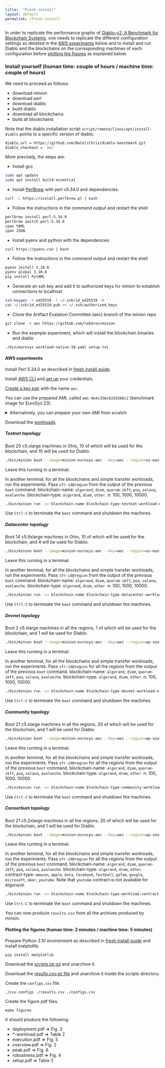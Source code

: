 ```yaml
---
title:  "Fresh install"
layout: default
permalink: /fresh-install
---
```


In order to replicate the performance graphs of [Diablo-v2: A Benchmark for Blockchain Systems](https://infoscience.epfl.ch/record/294268?ln=en),
one needs to replicate the different configuration settings as detailed in the [AWS experiments](#aws-experiments) below and to install and run Diablo and the blockchains on the corresponding machines of each configuration before [plotting the figures](#plotting-the-figures-human-time-2-minutes--machine-time-5-minutes) as explained below.

### Install yourself (human time: couple of hours / machine time: couple of hours)

We need to proceed as follows:
 * download minion
 * download perl
 * download diablo
 * build diablo
 * download all blockchains
 * build all blockchains

Note that the diablo installation script ```script/remote/linux/apt/install-diablo```
points to a specific version of diablo:
```bash
diablo_url = https://github.com/NatoliChris/diablo-benchmark.git
diablo_checkout = 'aec'
```

More precisely, the steps are:

 * Install gcc
```bash
sudo apt update
sudo apt install build-essential
```
 * Install [PerlBrew](https://perlbrew.pl/) with perl v5.34.0 and dependencies:
```bash
curl -L https://install.perlbrew.pl | bash
```
   - Follow the instructions in the command output and restart the shell
```bash
perlbrew install perl-5.34.0
perlbrew switch perl-5.34.0
cpan YAML
cpan JSON
```
 * Install pyenv and python with the dependencies
```bash
curl https://pyenv.run | bash
```
 * Follow the instructions in the command output and restart the shell
```bash
pyenv install 3.10.6
pyenv global 3.10.6
pip install PyYAML
```
 * Generate an ssh key and add it to authorized keys for minion to establish connections to localhost
```bash
ssh-keygen -t ed25519 -f ~/.ssh/id_ed25519 -N ''
cat ~/.ssh/id_ed25519.pub >> ~/.ssh/authorized_keys
```
 * Clone the Artifact Evalation Committee (aec) branch of the minion repo
```bash
git clone -b aec https://github.com/lebdron/minion
```
 * Run the example experiment, which will install the blockchain binaries and diablo
```bash
./bin/eurosys workload-native-10.yaml setup.txt
```


#### AWS experiments

Install Perl 5.34.0 as described in [fresh install guide](fresh-install).

Install [AWS CLI](https://docs.aws.amazon.com/cli/latest/userguide/getting-started-install.html) and [set up](https://docs.aws.amazon.com/cli/latest/userguide/getting-started-quickstart.html) your credentials.

[Create a key pair](https://docs.aws.amazon.com/cli/latest/userguide/cli-services-ec2-keypairs.html) with the name ```aec```.

You can use the prepared AMI, called ```ami-0e4c356c633d368c2``` (benchmark image for EuroSys'23).

<details><summary>Alternatively, you can prepare your own AMI from scratch</summary>
<p>

Prepare the image with all the required software, including the blockchain binaries.
```bash
./bin/minion prepare --base='*ubuntu*20.04*amd64*server*' --key=aec --name=minion-eurosys-aec --region=ap-south-1 --region=af-south-1 --region=eu-south-1 --region=eu-north-1 --region=us-east-2 --region=ap-northeast-1 --region=sa-east-1 --region=ap-southeast-2 --region=me-south-1 --region=us-west-2 --resize=72 --install-region=eu-south-1 --size=1 --security-group=default --type=c5.9xlarge --verbose
```

</p>
</details>

Download the [workloads](https://nextcloud.in.tum.de/index.php/s/DzBg4dzNHwfjeRd).

##### Testnet topology

Boot 20 c5.xlarge machines in Ohio, 10 of which will be used for the blockchain, and 10 will be used for Diablo.
```bash
./bin/minion boot --image=minion-eurosys-aec --key=aec --region=us-east-2 --size=20 --security-group=default --type=c5.xlarge -vv
```
Leave this running in a terminal.

In another terminal, for all the blockchains and simple transfer workloads, run the experiments. Pass ```sfr-id@region``` from the output of the previous ```boot``` command.
blockchain-name: ```algorand```, ```diem```, ```quorum-ibft```, ```poa```, ```solana```, ```avalanche```.
blockchain-type: ```algorand```, ```diem```, ```other```.
n: 100, 1000, 10000.
```bash
./bin/minion run -vv blockchain-name blockchain-type-testnet-workload-n.yaml sfr-id@region
```

Use ```Ctrl-C``` to terminate the ```boot``` command and shutdown the machines.

##### Datacenter topology

Boot 14 c5.9xlarge machines in Ohio, 10 of which will be used for the blockchain, and 4 will be used for Diablo.
```bash
./bin/minion boot --image=minion-eurosys-aec --key=aec --region=us-east-2 --size=14 --security-group=default --type=c5.9xlarge -vv
```
Leave this running in a terminal.

In another terminal, for all the blockchains and simple transfer workloads, run the experiments. Pass ```sfr-id@region``` from the output of the previous ```boot``` command.
blockchain-name: ```algorand```, ```diem```, ```quorum-ibft```, ```poa```, ```solana```, ```avalanche```.
blockchain-type: ```algorand```, ```diem```, ```other```.
n: 100, 1000, 10000.
```bash
./bin/minion run -vv blockchain-name blockchain-type-datacenter-workload-n.yaml sfr-id@region
```

Use ```Ctrl-C``` to terminate the ```boot``` command and shutdown the machines.

##### Devnet topology

Boot 2 c5.xlarge machines in all the regions, 1 of which will be used for the blockchain, and 1 will be used for Diablo.
```bash
./bin/minion boot --image=minion-eurosys-aec --key=aec --region=ap-south-1 --region=af-south-1 --region=eu-south-1 --region=eu-north-1 --region=us-east-2 --region=ap-northeast-1 --region=sa-east-1 --region=ap-southeast-2 --region=me-south-1 --region=us-west-2 --size=2 --security-group=default --type=c5.xlarge -vv
```
Leave this running in a terminal.

In another terminal, for all the blockchains and simple transfer workloads, run the experiments. Pass ```sfr-id@region``` for all the regions from the output of the previous ```boot``` command.
blockchain-name: ```algorand```, ```diem```, ```quorum-ibft```, ```poa```, ```solana```, ```avalanche```.
blockchain-type: ```algorand```, ```diem```, ```other```.
n: 100, 1000, 10000.
```bash
./bin/minion run -vv blockchain-name blockchain-type-devnet-workload-n.yaml sfr-id@region
```

Use ```Ctrl-C``` to terminate the ```boot``` command and shutdown the machines.

##### Community topology

Boot 21 c5.xlarge machines in all the regions, 20 of which will be used for the blockchain, and 1 will be used for Diablo.
```bash
./bin/minion boot --image=minion-eurosys-aec --key=aec --region=ap-south-1 --region=af-south-1 --region=eu-south-1 --region=eu-north-1 --region=us-east-2 --region=ap-northeast-1 --region=sa-east-1 --region=ap-southeast-2 --region=me-south-1 --region=us-west-2 --size=21 --security-group=default --type=c5.xlarge -vv
```
Leave this running in a terminal.

In another terminal, for all the blockchains and simple transfer workloads, run the experiments. Pass ```sfr-id@region``` for all the regions from the output of the previous ```boot``` command.
blockchain-name: ```algorand```, ```diem```, ```quorum-ibft```, ```poa```, ```solana```, ```avalanche```.
blockchain-type: ```algorand```, ```diem```, ```other```.
n: 100, 1000, 10000.
```bash
./bin/minion run -vv blockchain-name blockchain-type-community-workload-n.yaml sfr-id@region
```

Use ```Ctrl-C``` to terminate the ```boot``` command and shutdown the machines.

##### Consortium topology

Boot 21 c5.2xlarge machines in all the regions, 20 of which will be used for the blockchain, and 1 will be used for Diablo.
```bash
./bin/minion boot --image=minion-eurosys-aec --key=aec --region=ap-south-1 --region=af-south-1 --region=eu-south-1 --region=eu-north-1 --region=us-east-2 --region=ap-northeast-1 --region=sa-east-1 --region=ap-southeast-2 --region=me-south-1 --region=us-west-2 --size=21 --security-group=default --type=c5.2xlarge -vv
```
Leave this running in a terminal.

In another terminal, for all the blockchains and simple transfer workloads, run the experiments. Pass ```sfr-id@region``` for all the regions from the output of the previous ```boot``` command.
blockchain-name: ```algorand```, ```diem```, ```quorum-ibft```, ```poa```, ```solana```, ```avalanche```.
blockchain-type: ```algorand```, ```diem```, ```other```.
contract-type: ```amazon```, ```apple```, ```dota```, ```facebook```, ```football```, ```gafam```, ```google```, ```microsoft```, ```uber```, ```youtube```. Note that ```youtube``` contract is not available for Algorand.
```bash
./bin/minion run -vv blockchain-name blockchain-type-workload-contract-type.yaml sfr-id@region
```

Use ```Ctrl-C``` to terminate the ```boot``` command and shutdown the machines.

You can now produce ```results.csv``` from all the archives produced by minion.

#### Plotting the figures (human time: 2 minutes / machine time: 5 minutes)

Prepare Python 3.10 environment as described in [fresh install guide](fresh-install) and install matplotlib.
```
pip install matplotlib
```

Download the [scripts.tar.gz](https://nextcloud.in.tum.de/index.php/s/FjWQiygDA7D6Y4m) and unarchive it.

Download the [results.csv.gz file](https://nextcloud.in.tum.de/index.php/s/M3MwgpggogcjNB5) and unarchive it inside the scripts directory.

Create the ```configs.csv``` file.
```
./csv-configs ./results.csv ./configs.csv
```

Create the figure pdf files.
```
make figures
```

It should produce the following:

- deployment.pdf => Fig. 3
- *-workload.pdf => Table 2
- execution.pdf => Fig. 5
- overview.pdf => Fig. 2
- peak.pdf => Fig. 6
- robustness.pdf => Fig. 4
- setup.pdf => Table 3
